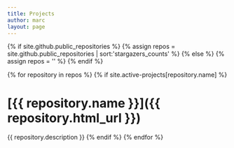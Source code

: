 ```yaml
---
title: Projects
author: marc
layout: page
---
```


{% if site.github.public_repositories %}
{% assign repos = site.github.public_repositories | sort:'stargazers_counts' %}
{% else %}
{% assign repos = '' %}
{% endif %}

{% for repository in repos %}
{% if site.active-projects[repository.name] %}
# [{{ repository.name }}]({{ repository.html_url }})
{{ repository.description }}
{% endif %}
{% endfor %}

<!-- Quick Adsense WordPress Plugin: http://quicksense.net/ -->

<div style="float:none;margin:10px 0 10px 0;text-align:center;">
</div>

<div style="font-size:0px;height:0px;line-height:0px;margin:0;padding:0;clear:both">
</div>
